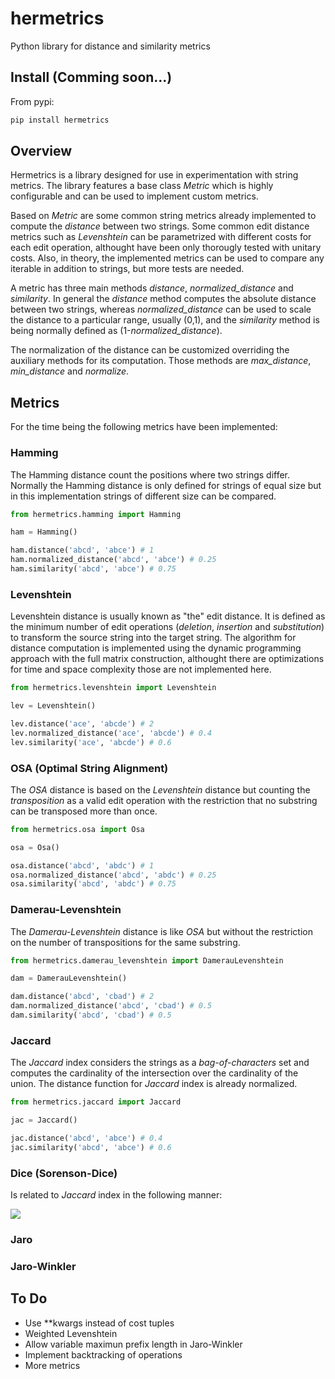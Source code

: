 # hermetrics
Python library for distance and similarity metrics

## Install (Comming soon...)

From pypi:

```bash
pip install hermetrics
```

## Overview
Hermetrics is a library designed for use in experimentation with string metrics. The library features a base class *Metric* which is highly configurable and can be used to implement custom metrics.

Based on *Metric* are some common string metrics already implemented to compute the *distance* between two strings. Some common edit distance metrics such as *Levenshtein* can be parametrized with different costs for each edit operation, althought have been only thorougly tested with unitary costs. Also, in theory, the implemented metrics can be used to compare any iterable in addition to strings, but more tests are needed.

A metric has three main methods *distance*, *normalized_distance* and *similarity*. In general the *distance* method computes the absolute distance between two strings, whereas *normalized_distance* can be used to scale the distance to a particular range, usually (0,1), and the *similarity* method is being normally defined as (1-*normalized_distance*).

The normalization of the distance can be customized overriding the auxiliary methods for its computation. Those methods are *max_distance*, *min_distance* and *normalize*.


## Metrics

For the time being the following metrics have been implemented:

### Hamming

The Hamming distance count the positions where two strings differ. Normally the Hamming distance is only defined for strings of equal size but in this implementation strings of different size can be compared.

```python
from hermetrics.hamming import Hamming

ham = Hamming()

ham.distance('abcd', 'abce') # 1
ham.normalized_distance('abcd', 'abce') # 0.25
ham.similarity('abcd', 'abce') # 0.75
```  

### Levenshtein

Levenshtein distance is usually known as "the" edit distance. It is defined as the minimum number of edit operations (*deletion*, *insertion* and *substitution*) to transform the source string into the target string. The algorithm for distance computation is implemented using the dynamic programming approach with the full matrix construction, althought there are optimizations for time and space complexity those are not implemented here.

```python
from hermetrics.levenshtein import Levenshtein

lev = Levenshtein()

lev.distance('ace', 'abcde') # 2
lev.normalized_distance('ace', 'abcde') # 0.4
lev.similarity('ace', 'abcde') # 0.6
```  
### OSA (Optimal String Alignment)

The *OSA* distance is based on the *Levenshtein* distance but counting the *transposition* as a valid edit operation with the restriction that no substring can be transposed more than once.

```python
from hermetrics.osa import Osa

osa = Osa()

osa.distance('abcd', 'abdc') # 1
osa.normalized_distance('abcd', 'abdc') # 0.25
osa.similarity('abcd', 'abdc') # 0.75
``` 

### Damerau-Levenshtein

The *Damerau-Levenshtein* distance is like *OSA* but without the restriction on the number of transpositions for the same substring.

```python
from hermetrics.damerau_levenshtein import DamerauLevenshtein

dam = DamerauLevenshtein()

dam.distance('abcd', 'cbad') # 2
dam.normalized_distance('abcd', 'cbad') # 0.5
dam.similarity('abcd', 'cbad') # 0.5
``` 

### Jaccard

The *Jaccard* index considers the strings as a *bag-of-characters* set and computes the cardinality of the intersection over the cardinality of the union. The distance function for *Jaccard* index is already normalized.

```python
from hermetrics.jaccard import Jaccard

jac = Jaccard()

jac.distance('abcd', 'abce') # 0.4 
jac.similarity('abcd', 'abce') # 0.6
``` 

### Dice (Sorenson-Dice)

Is related to *Jaccard* index in the following manner:

<img src="https://latex.codecogs.com/svg.latex?\Large&space;D=\frac{2J}{1+J}"/>

### Jaro


### Jaro-Winkler


## To Do

* Use \**kwargs instead of cost tuples
* Weighted Levenshtein
* Allow variable maximun prefix length in Jaro-Winkler
* Implement backtracking of operations
* More metrics
